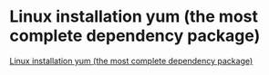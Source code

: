 # Linux installation yum (the most complete dependency package)
[Linux installation yum (the most complete dependency package)](https://aiwithcloud.com/2022/09/19/linux_installation_yum_the_most_complete_dependency_package/)